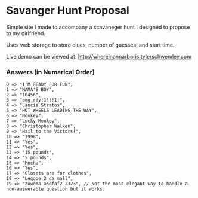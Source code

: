 # Savanger Hunt Proposal

Simple site I made to accompany a scavaneger hunt I designed to propose to my girlfriend.

Uses web storage to store clues, number of guesses, and start time.

Live demo can be viewed at: http://whereinannarboris.tylerschwemley.com

### Answers (in Numerical Order)
    0 => "I'M READY FOR FUN",
    1 => "MAMA'S BOY",
    2 => "10456",
    3 => "omg rdy!1!!!1!",
    4 => "Lancia Stratos",
    5 => "HOT WHEELS LEADING THE WAY",
    6 => "Monkey",
    7 => "Lucky Monkey",
    8 => "Christopher Walken",
    9 => "Hail to the Victors!",
    10 => "1998",
    11 => "Yes",
    12 => "Yes",
    13 => "15 pounds",
    14 => "5 pounds",
    15 => "Mocha",
    16 => "Yes",
    17 => "Closets are for clothes",
    18 => "Leggoe 2 da mall",
    19 => "zowema asdfaf2 2323", // Not the most elegant way to handle a non-answerable question but it works.
